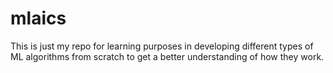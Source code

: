 # mlaics

This is just my repo for learning purposes in developing different types of ML algorithms from scratch to get a better understanding of how they work.